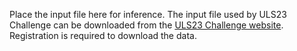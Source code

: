 Place the input file here for inference. The input file used by ULS23 Challenge can be downloaded from the [ULS23 Challenge website](https://uls23.grand-challenge.org/Download/). Registration is required to download the data.